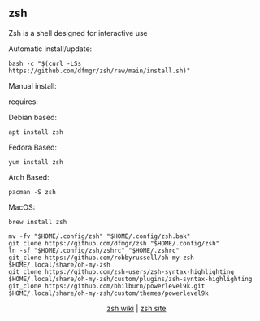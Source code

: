 ## zsh  
  
Zsh is a shell designed for interactive use  
  
Automatic install/update:

```shell
bash -c "$(curl -LSs https://github.com/dfmgr/zsh/raw/main/install.sh)"
```

Manual install:
  
requires:

Debian based:

```shell
apt install zsh
```  

Fedora Based:

```shell
yum install zsh
```  

Arch Based:

```shell
pacman -S zsh
```  

MacOS:  

```shell
brew install zsh
```
  
```shell
mv -fv "$HOME/.config/zsh" "$HOME/.config/zsh.bak"
git clone https://github.com/dfmgr/zsh "$HOME/.config/zsh"
ln -sf "$HOME/.config/zsh/zshrc" "$HOME/.zshrc"
git_clone https://github.com/robbyrussell/oh-my-zsh $HOME/.local/share/oh-my-zsh
git_clone https://github.com/zsh-users/zsh-syntax-highlighting $HOME/.local/share/oh-my-zsh/custom/plugins/zsh-syntax-highlighting
git_clone https://github.com/bhilburn/powerlevel9k.git $HOME/.local/share/oh-my-zsh/custom/themes/powerlevel9k
```
  
<p align=center>
  <a href="https://wiki.archlinux.org/index.php/zsh" target="_blank" rel="noopener noreferrer">zsh wiki</a>  |  
  <a href="http://zsh.sourceforge.net" target="_blank" rel="noopener noreferrer">zsh site</a>
</p>  
